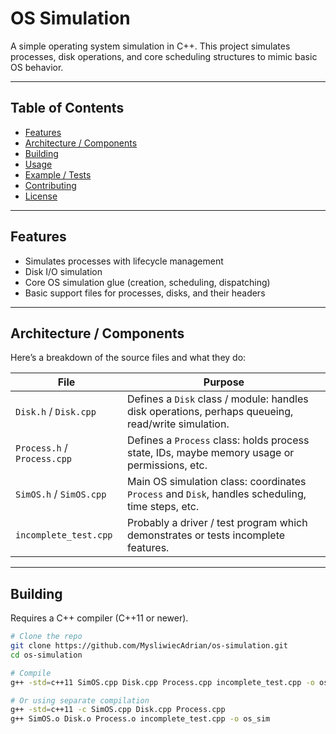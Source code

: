 # OS Simulation

A simple operating system simulation in C++. This project simulates processes, disk operations, and core scheduling structures to mimic basic OS behavior.

---

## Table of Contents

- [Features](#features)  
- [Architecture / Components](#architecture--components)  
- [Building](#building)  
- [Usage](#usage)  
- [Example / Tests](#example--tests)  
- [Contributing](#contributing)  
- [License](#license)  

---

## Features

- Simulates processes with lifecycle management  
- Disk I/O simulation  
- Core OS simulation glue (creation, scheduling, dispatching)  
- Basic support files for processes, disks, and their headers  

---

## Architecture / Components

Here’s a breakdown of the source files and what they do:

| File | Purpose |
|---|---|
| `Disk.h` / `Disk.cpp` | Defines a `Disk` class / module: handles disk operations, perhaps queueing, read/write simulation. |
| `Process.h` / `Process.cpp` | Defines a `Process` class: holds process state, IDs, maybe memory usage or permissions, etc. |
| `SimOS.h` / `SimOS.cpp` | Main OS simulation class: coordinates `Process` and `Disk`, handles scheduling, time steps, etc. |
| `incomplete_test.cpp` | Probably a driver / test program which demonstrates or tests incomplete features. |

---

## Building

Requires a C++ compiler (C++11 or newer).

```bash
# Clone the repo
git clone https://github.com/MysliwiecAdrian/os-simulation.git
cd os-simulation

# Compile
g++ -std=c++11 SimOS.cpp Disk.cpp Process.cpp incomplete_test.cpp -o os_sim

# Or using separate compilation
g++ -std=c++11 -c SimOS.cpp Disk.cpp Process.cpp
g++ SimOS.o Disk.o Process.o incomplete_test.cpp -o os_sim
